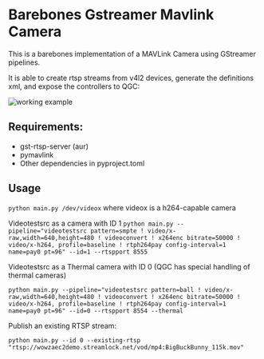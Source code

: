 # Barebones Gstreamer Mavlink Camera

This is a barebones implementation of a MAVLink Camera using GStreamer pipelines.

It is able to create rtsp streams from v4l2 devices, generate the definitions xml, and expose the controllers to QGC:

![working example](camera-example.gif "Working example")

## Requirements:

 - gst-rtsp-server (aur)
 - pymavlink
 - Other dependencies in pyproject.toml

## Usage

`python main.py /dev/videox` where videox is a h264-capable camera


Videotestsrc as a camera with ID 1
`python main.py --pipeline="videotestsrc pattern=smpte ! video/x-raw,width=640,height=480 ! videoconvert ! x264enc bitrate=50000 ! video/x-h264, profile=baseline ! rtph264pay config-interval=1 name=pay0 pt=96" --id=1 --rtspport 8555`

Videotestsrc as a Thermal camera with ID 0 (QGC has special handling of thermal cameras)

`python main.py --pipeline="videotestsrc pattern=ball ! video/x-raw,width=640,height=480 ! videoconvert ! x264enc bitrate=50000 ! video/x-h264, profile=baseline ! rtph264pay config-interval=1 name=pay0 pt=96" --id=0 --rtspport 8554 --thermal`

Publish an existing RTSP stream:

`python main.py --id 0 --existing-rtsp "rtsp://wowzaec2demo.streamlock.net/vod/mp4:BigBuckBunny_115k.mov"`
